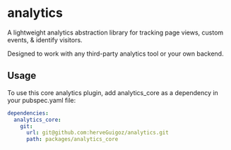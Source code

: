 # analytics

A lightweight analytics abstraction library for tracking page views, custom events, & identify visitors.

Designed to work with any third-party analytics tool or your own backend.

## Usage

To use this core analytics plugin, add analytics_core as a dependency in your pubspec.yaml file:

```yaml
dependencies:
  analytics_core:
    git:
      url: git@github.com:herveGuigoz/analytics.git
      path: packages/analytics_core
```
